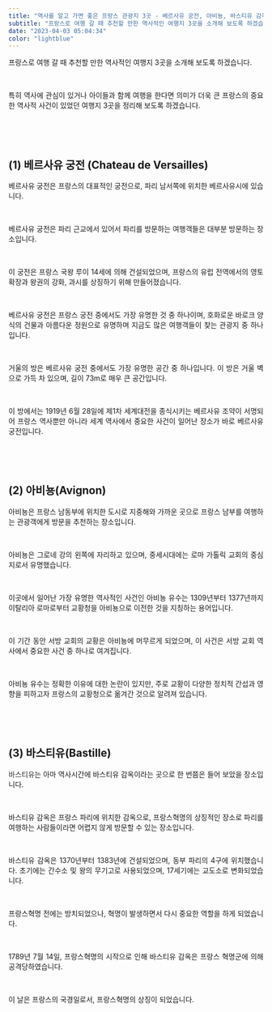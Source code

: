 ```yaml
---
title: "역사를 알고 가면 좋은 프랑스 관광지 3곳 - 베르사유 궁전, 아비뇽, 바스티유 감옥"
subtitle: "프랑스로 여행 갈 때 추천할 만한 역사적인 여행지 3곳을 소개해 보도록 하겠습니다. 역사에 관심이 있거나 아이들과 함께 여행을 한다면 의미가 더욱 큰 프랑스의 중요한 역사적 사건이 있었던 여행지 3곳을 정리한 글입니다."
date: "2023-04-03 05:04:34"
color: "lightblue"
---
```



<p style="text-align: justify;" data-ke-size="size16">프랑스로 여행 갈 때 추천할 만한 역사적인 여행지 3곳을 소개해 보도록 하겠습니다.</p>
<p style="text-align: justify;" data-ke-size="size16"><br></p>
<p style="text-align: justify;" data-ke-size="size16">특히 역사에 관심이 있거나 아이들과 함께 여행을 한다면 의미가 더욱 큰 프랑스의 중요한 역사적 사건이 있었던 여행지 3곳을 정리해 보도록 하겠습니다.</p>
<p style="text-align: justify;" data-ke-size="size16"><br></p>
<p style="text-align: justify;" data-ke-size="size16"><br></p>
<h2 style="text-align: justify;" data-ke-size="size26">(1) 베르사유 궁전 (Chateau de Versailles)</h2>
<p style="text-align: justify;" data-ke-size="size16">베르사유 궁전은 프랑스의 대표적인 궁전으로, 파리 남서쪽에 위치한 베르사유시에 있습니다.</p>
<p style="text-align: justify;" data-ke-size="size16"><br></p>
<p style="text-align: justify;" data-ke-size="size16">베르사유 궁전은 파리 근교에서 있어서 파리를 방문하는 여행객들은 대부분 방문하는 장소입니다.</p>
<p style="text-align: justify;" data-ke-size="size16"><br></p>
<p style="text-align: justify;" data-ke-size="size16">이 궁전은 프랑스 국왕 루이 14세에 의해 건설되었으며, 프랑스의 유럽 전역에서의 영토 확장과 왕권의 강화, 과시를 상징하기 위해 만들어졌습니다.</p>
<p style="text-align: justify;" data-ke-size="size16"><br></p>
<p style="text-align: justify;" data-ke-size="size16">베르사유 궁전은 프랑스 궁전 중에서도 가장 유명한 것 중 하나이며, 호화로운 바로크 양식의 건물과 아름다운 정원으로 유명하며 지금도 많은 여행객들이 찾는 관광지 중 하나입니다.</p>
<p style="text-align: justify;" data-ke-size="size16"><br></p>
<p style="text-align: justify;" data-ke-size="size16">거울의 방은 베르사유 궁전 중에서도 가장 유명한 공간 중 하나입니다. 이 방은 거울 벽으로 가득 차 있으며, 길이 73m로 매우 큰 공간입니다.</p>
<p style="text-align: justify;" data-ke-size="size16"><br></p>
<p style="text-align: justify;" data-ke-size="size16">이 방에서는 1919년 6월 28일에 제1차 세계대전을 종식시키는 베르사유 조약이 서명되어 프랑스 역사뿐만 아니라 세계 역사에서 중요한 사건이 일어난 장소가 바로 베르사유 궁전입니다.</p>
<p style="text-align: justify;" data-ke-size="size16"><br></p>
<p style="text-align: justify;" data-ke-size="size16"><br></p>
<h2 style="text-align: justify;" data-ke-size="size26">(2) 아비뇽(Avignon)</h2>
<p style="text-align: justify;" data-ke-size="size16">아비뇽은 프랑스 남동부에 위치한 도시로 지중해와 가까운 곳으로 프랑스 남부를 여행하는 관광객에게 방문을 추천하는 장소입니다.</p>
<p style="text-align: justify;" data-ke-size="size16"><br></p>
<p style="text-align: justify;" data-ke-size="size16">아비뇽은 그로네 강의 왼쪽에 자리하고 있으며, 중세시대에는 로마 가톨릭 교회의 중심지로서 유명했습니다.</p>
<p style="text-align: justify;" data-ke-size="size16"><br></p>
<p style="text-align: justify;" data-ke-size="size16">이곳에서 일어난 가장 유명한 역사적인 사건인 아비뇽 유수는 1309년부터 1377년까지 이탈리아 로마로부터 교황청을 아비뇽으로 이전한 것을 지칭하는 용어입니다.</p>
<p style="text-align: justify;" data-ke-size="size16"><br></p>
<p style="text-align: justify;" data-ke-size="size16">이 기간 동안 서방 교회의 교황은 아비뇽에 머무르게 되었으며, 이 사건은 서방 교회 역사에서 중요한 사건 중 하나로 여겨집니다.</p>
<p style="text-align: justify;" data-ke-size="size16">&nbsp;</p>
<p style="text-align: justify;" data-ke-size="size16">아비뇽 유수는 정확한 이유에 대한 논란이 있지만, 주로 교황이 다양한 정치적 간섭과 영향을 피하고자 프랑스의 교황청으로 옮겨간 것으로 알려져 있습니다.</p>
<p style="text-align: justify;" data-ke-size="size16"><br></p>
<p style="text-align: justify;" data-ke-size="size16"><br></p>
<h2 style="text-align: justify;" data-ke-size="size26">(3) 바스티유(Bastille)</h2>
<p style="text-align: justify;" data-ke-size="size16"><span style="color: #333333; text-align: justify;">바스티유</span>는 아마 역사시간에 바스티유 감옥이라는 곳으로 한 번쯤은 들어 보았을 장소입니다.</p>
<p style="text-align: justify;" data-ke-size="size16"><br></p>
<p style="text-align: justify;" data-ke-size="size16">바스티유 감옥은 프랑스 파리에 위치한 감옥으로, 프랑스혁명의 상징적인 장소로 파리를 여행하는 사람들이라면 어렵지 않게 방문할 수 있는 장소입니다.</p>
<p style="text-align: justify;" data-ke-size="size16"><br></p>
<p style="text-align: justify;" data-ke-size="size16">바스티유 감옥은 1370년부터 1383년에 건설되었으며, 동부 파리의 4구에 위치했습니다. 초기에는 간수소 및 왕의 무기고로 사용되었으며, 17세기에는 교도소로 변화되었습니다.</p>
<p style="text-align: justify;" data-ke-size="size16"><br></p>
<p style="text-align: justify;" data-ke-size="size16">프랑스혁명 전에는 방치되었으나, 혁명이 발생하면서 다시 중요한 역할을 하게 되었습니다.</p>
<p style="text-align: justify;" data-ke-size="size16"><br></p>
<p style="text-align: justify;" data-ke-size="size16">1789년 7월 14일, 프랑스혁명의 시작으로 인해 바스티유 감옥은 프랑스 혁명군에 의해 공격당하였습니다.</p>
<p style="text-align: justify;" data-ke-size="size16"><br></p>
<p style="text-align: justify;" data-ke-size="size16">이 날은 프랑스의 국경일로서, 프랑스혁명의 상징이 되었습니다.</p>
<p style="text-align: justify;" data-ke-size="size16"><br></p>